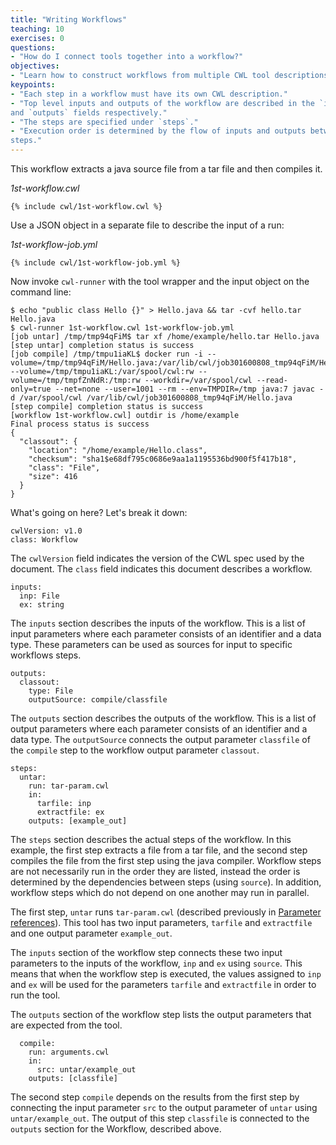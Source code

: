 ```yaml
---
title: "Writing Workflows"
teaching: 10
exercises: 0
questions:
- "How do I connect tools together into a workflow?"
objectives:
- "Learn how to construct workflows from multiple CWL tool descriptions."
keypoints:
- "Each step in a workflow must have its own CWL description."
- "Top level inputs and outputs of the workflow are described in the `inputs`
and `outputs` fields respectively."
- "The steps are specified under `steps`."
- "Execution order is determined by the flow of inputs and outputs between
steps."
---
```

This workflow extracts a java source file from a tar file and then
compiles it.

*1st-workflow.cwl*

```
{% include cwl/1st-workflow.cwl %}
```

Use a JSON object in a separate file to describe the input of a run:

*1st-workflow-job.yml*

```
{% include cwl/1st-workflow-job.yml %}
```

Now invoke `cwl-runner` with the tool wrapper and the input object on the
command line:

```
$ echo "public class Hello {}" > Hello.java && tar -cvf hello.tar Hello.java
$ cwl-runner 1st-workflow.cwl 1st-workflow-job.yml
[job untar] /tmp/tmp94qFiM$ tar xf /home/example/hello.tar Hello.java
[step untar] completion status is success
[job compile] /tmp/tmpu1iaKL$ docker run -i --volume=/tmp/tmp94qFiM/Hello.java:/var/lib/cwl/job301600808_tmp94qFiM/Hello.java:ro --volume=/tmp/tmpu1iaKL:/var/spool/cwl:rw --volume=/tmp/tmpfZnNdR:/tmp:rw --workdir=/var/spool/cwl --read-only=true --net=none --user=1001 --rm --env=TMPDIR=/tmp java:7 javac -d /var/spool/cwl /var/lib/cwl/job301600808_tmp94qFiM/Hello.java
[step compile] completion status is success
[workflow 1st-workflow.cwl] outdir is /home/example
Final process status is success
{
  "classout": {
    "location": "/home/example/Hello.class",
    "checksum": "sha1$e68df795c0686e9aa1a1195536bd900f5f417b18",
    "class": "File",
    "size": 416
  }
}
```

What's going on here?  Let's break it down:

```
cwlVersion: v1.0
class: Workflow
```

The `cwlVersion` field indicates the version of the CWL spec used by the
document.  The `class` field indicates this document describes a workflow.


```
inputs:
  inp: File
  ex: string
```

The `inputs` section describes the inputs of the workflow.  This is a
list of input parameters where each parameter consists of an identifier
and a data type.  These parameters can be used as sources for input to
specific workflows steps.

```
outputs:
  classout:
    type: File
    outputSource: compile/classfile
```

The `outputs` section describes the outputs of the workflow.  This is a
list of output parameters where each parameter consists of an identifier
and a data type.  The `outputSource` connects the output parameter `classfile`
of the `compile` step to the workflow output parameter `classout`.

```
steps:
  untar:
    run: tar-param.cwl
    in:
      tarfile: inp
      extractfile: ex
    outputs: [example_out]
```

The `steps` section describes the actual steps of the workflow.  In this
example, the first step extracts a file from a tar file, and the second
step compiles the file from the first step using the java compiler.
Workflow steps are not necessarily run in the order they are listed,
instead the order is determined by the dependencies between steps (using
`source`).  In addition, workflow steps which do not depend on one
another may run in parallel.

The first step, `untar` runs `tar-param.cwl` (described previously in
[Parameter references][params]).  This tool has two input parameters, `tarfile`
and `extractfile` and one output parameter `example_out`.

The `inputs` section of the workflow step connects these two input parameters to
the inputs of the workflow, `inp` and `ex` using `source`.  This means that when
the workflow step is executed, the values assigned to `inp` and `ex` will be
used for the parameters `tarfile` and `extractfile` in order to run the tool.

The `outputs` section of the workflow step lists the output parameters that are
expected from the tool.

```
  compile:
    run: arguments.cwl
    in:
      src: untar/example_out
    outputs: [classfile]
```

The second step `compile` depends on the results from the first step by
connecting the input parameter `src` to the output parameter of `untar` using
`untar/example_out`.  The output of this step `classfile` is connected to the
`outputs` section for the Workflow, described above.

[params]: _episodes/06-params/
